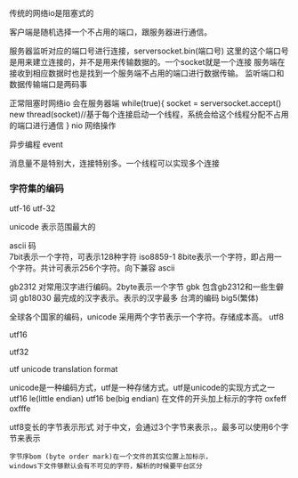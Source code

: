 传统的网络io是阻塞式的

客户端是随机选择一个不占用的端口，跟服务器进行通信。

服务器监听对应的端口号进行连接，serversocket.bin(端口号)
这里的这个端口号是用来建立连接的，并不是用来传输数据的。一个socket就是一个连接
服务端在接收到相应数据时也是找到一个服务端不占用的端口进行数据传输。
监听端口和数据传输端口是两码事

正常阻塞时网络io 会在服务器端
while(true){
    socket = serversocket.accept()
    new thread(socket)//基于每个连接启动一个线程，系统会给这个线程分配不占用的端口进行通信
}
nio 网络操作

异步编程 event

消息量不是特别大，连接特别多。一个线程可以实现多个连接


### 字符集的编码 

utf-16
utf-32

unicode 表示范围最大的

ascii  码  
    7bit表示一个字符，可表示128种字符
iso8859-1
    8bite表示一个字符，即占用一个字符。共计可表示256个字符。向下兼容 ascii
    
gb2312 
    对常用汉字进行编码。2byte表示一个字节
gbk
    包含gb2312和一些生僻词
gb18030
    最完成的汉字表示。表示的汉字最多
台湾的编码 big5(繁体)


全球各个国家的编码，unicode
    采用两个字节表示一个字符。存储成本高。
utf8

utf16

utf32

utf unicode translation format

unicode是一种编码方式，utf是一种存储方式。utf是unicode的实现方式之一
utf16 le(little endian)  utf16 be(big endian)
在文件的开头加上标示的字符 oxfeff oxfffe

utf8变长的字节表示形式
    对于中文，会通过3个字节来表示，。最多可以使用6个字节来表示
    
    
    字节序bom (byte order mark)在一个文件的其实位置上加标示，
    windows下文件够默认会有不可见的字符，解析的时候要平台区分

